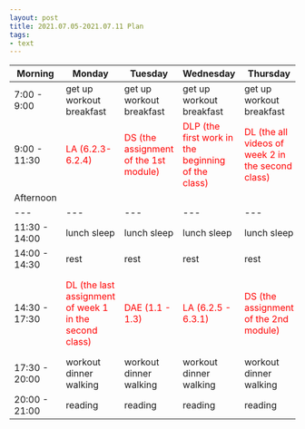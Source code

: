 ```yaml
---
layout: post
title: 2021.07.05-2021.07.11 Plan
tags:
- text
---   
```


|Morning|Monday|Tuesday|Wednesday|Thursday|Friday|Saturday|Sunday|
|---|---|---|---|---|---|---|---|
|7:00 - 9:00|get up workout breakfast|get up workout breakfast|get up workout breakfast|get up workout breakfast|get up workout breakfast|get up workout breakfast|get up workout breakfast|
| 9:00 - 11:30 |<font color=red> LA (6.2.3-6.2.4)|<font color=red> DS (the assignment of the 1st module)|<font color=red> DLP (the first work in the beginning of the class)|<font color=red> DL (the all videos of week 2 in the second class)|<font color=red> DAE (1.4 - 1.6)|do something I like|do something I like|
| Afternoon  |   |   |   |   |   |   |   |
|---|---|---|---|---|---|---|---|
|11:30 - 14:00|lunch sleep|lunch sleep |lunch sleep|lunch sleep|lunch sleep|lunch sleep|lunch sleep|
|14:00 - 14:30|rest|rest|rest|rest|rest|rest|rest|
|14:30 - 17:30|<font color=red> DL (the last assignment of week 1 in the second class)|<font color=red> DAE (1.1 - 1.3)|<font color=red> LA (6.2.5 - 6.3.1)|<font color=red> DS (the assignment of the 2nd module)|<font color=red> DLP (the related work in the beginning of the class)|do something I like|do something I like|
|17:30 - 20:00|workout dinner walking|workout dinner walking|workout dinner walking|workout dinner walking|workout dinner walking|workout dinner walking|workout dinner walking|
|20:00 - 21:00|reading|reading|reading|reading|reading|reading|reading|
